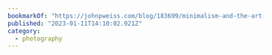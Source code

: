 ```yaml
---
bookmarkOf: "https://johnpweiss.com/blog/183699/minimalism-and-the-art-of-photography"
published: "2023-01-11T14:10:02.921Z"
category:
  - photography
---
```

